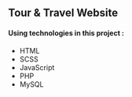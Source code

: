 ## Tour & Travel Website
#### Using technologies in this project :
* HTML
* SCSS
* JavaScript
* PHP
* MySQL
